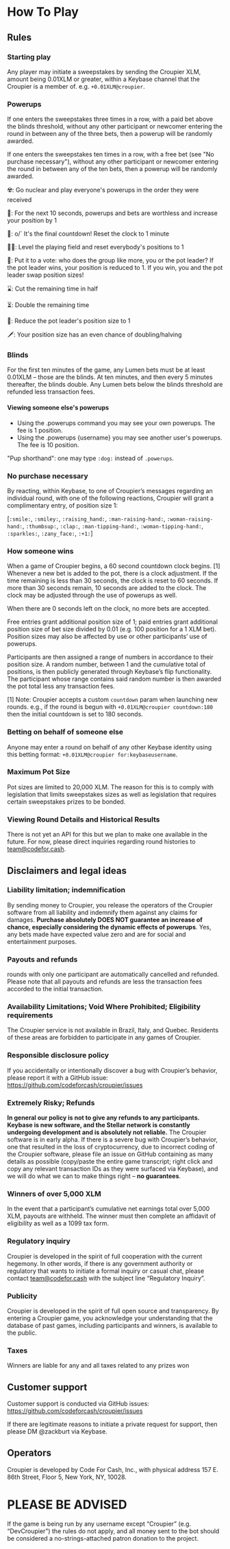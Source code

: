 # How To Play

## Rules

### Starting play

Any player may initiate a sweepstakes by sending the Croupier XLM, amount being 0.01XLM or greater, within a Keybase channel that the Croupier is a member of. e.g. `+0.01XLM@croupier`.

### Powerups

If one enters the sweepstakes three times in a row, with a paid bet above the blinds threshold, without any other participant or newcomer entering the round in between any of the three bets, then a powerup will be randomly awarded.

If one enters the sweepstakes ten times in a row, with a free bet (see "No purchase necessary"), without any other participant or newcomer entering the round in between any of the ten bets, then a powerup will be randomly awarded.

☢️: Go nuclear and play everyone's powerups in the order they were received

🍧: For the next 10 seconds, powerups and bets are worthless and increase your position by 1

🕺: o/\` It's the final countdown! Reset the clock to 1 minute

🏳️‍🌈: Level the playing field and reset everybody's positions to 1

👯: Put it to a vote: who does the group like more, you or the pot leader? If the pot leader wins, your position is reduced to 1. If you win, you and the pot leader swap position sizes!

⌛: Cut the remaining time in half

⏳: Double the remaining time

🔫: Reduce the pot leader's position size to 1

🗡: Your position size has an even chance of doubling/halving

### Blinds

For the first ten minutes of the game, any Lumen bets must be at least 0.01XLM – those are the blinds. At ten minutes, and then every 5 minutes thereafter, the blinds double. Any Lumen bets below the blinds threshold are refunded less transaction fees.

#### Viewing someone else's powerups

- Using the .powerups command you may see your own powerups. The fee is 1 position.
- Using the .powerups {username} you may see another user's powerups. The fee is 10 position.

"Pup shorthand": one may type `:dog:` instead of `.powerups`.

### No purchase necessary

By reacting, within Keybase, to one of Croupier’s messages regarding an individual round, with one of the following reactions, Croupier will grant a complimentary entry, of position size 1:

[`:smile:`, `:smiley:`, `:raising_hand:`, `:man-raising-hand:`, `:woman-raising-hand:`, `:thumbsup:`, `:clap:`, `:man-tipping-hand:`, `:woman-tipping-hand:`, `:sparkles:`, `:zany_face:`, `:+1:`]

### How someone wins

When a game of Croupier begins, a 60 second countdown clock begins. [1] Whenever a new bet is added to the pot, there is a clock adjustment. If the time remaining is less than 30 seconds, the clock is reset to 60 seconds. If more than 30 seconds remain, 10 seconds are added to the clock. The clock may be adjusted through the use of powerups as well.

When there are 0 seconds left on the clock, no more bets are accepted.

Free entries grant additional position size of 1; paid entries grant additional position size of bet size divided by 0.01 (e.g. 100 position for a 1 XLM bet). Position sizes may also be affected by use or other participants’ use of powerups.

Participants are then assigned a range of numbers in accordance to their position size. A random number, between 1 and the cumulative total of positions, is then publicly generated through Keybase’s flip functionality. The participant whose range contains said random number is then awarded the pot total less any transaction fees.

[1] Note: Croupier accepts a custom `countdown` param when launching new rounds. e.g., if the round is begun with `+0.01XLM@croupier countdown:180` then the initial countdown is set to 180 seconds.

### Betting on behalf of someone else

Anyone may enter a round on behalf of any other Keybase identity using this betting format:
`+0.01XLM@croupier for:keybaseusername`.

### Maximum Pot Size

Pot sizes are limited to 20,000 XLM. The reason for this is to comply with legislation that limits sweepstakes sizes as well as legislation that requires certain sweepstakes prizes to be bonded.

### Viewing Round Details and Historical Results

There is not yet an API for this but we plan to make one available in the future. For now, please direct inquiries regarding round histories to team@codefor.cash.

## Disclaimers and legal ideas

### Liability limitation; indemnification

By sending money to Croupier, you release the operators of the Croupier software from all liability and indemnify them against any claims for damages. **Purchase absolutely DOES NOT guarantee an increase of chance, especially considering the dynamic effects of powerups**. Yes, any bets made have expected value zero and are for social and entertainment purposes.

### Payouts and refunds

rounds with only one participant are automatically cancelled and refunded. Please note that all payouts and refunds are less the transaction fees accorded to the initial transaction.

### Availability Limitations; Void Where Prohibited; Eligibility requirements

The Croupier service is not available in Brazil, Italy, and Quebec. Residents of these areas are forbidden to participate in any games of Croupier.

### Responsible disclosure policy

If you accidentally or intentionally discover a bug with Croupier’s behavior, please report it with a GitHub issue: https://github.com/codeforcash/croupier/issues

### Extremely Risky; Refunds

**In general our policy is not to give any refunds to any participants. Keybase is new software, and the Stellar network is constantly undergoing development and is absolutely not reliable.** The Croupier software is in early alpha. If there is a severe bug with Croupier’s behavior, one that resulted in the loss of cryptocurrency, due to incorrect coding of the Croupier software, please file an issue on GitHub containing as many details as possible (copy/paste the entire game transcript; right click and copy any relevant transaction IDs as they were surfaced via Keybase), and we will do what we can to make things right – **no guarantees**.

### Winners of over 5,000 XLM

In the event that a participant’s cumulative net earnings total over 5,000 XLM, payouts are withheld. The winner must then complete an affidavit of eligibility as well as a 1099 tax form.

### Regulatory inquiry

Croupier is developed in the spirit of full cooperation with the current hegemony. In other words, if there is any government authority or regulatory that wants to initiate a formal inquiry or casual chat, please contact team@codefor.cash with the subject line “Regulatory Inquiry”.

### Publicity

Croupier is developed in the spirit of full open source and transparency. By entering a Croupier game, you acknowledge your understanding that the database of past games, including participants and winners, is available to the public.

### Taxes

Winners are liable for any and all taxes related to any prizes won

## Customer support

Customer support is conducted via GitHub issues: https://github.com/codeforcash/croupier/issues

If there are legitimate reasons to initiate a private request for support, then please DM @zackburt via Keybase.

## Operators

Croupier is developed by Code For Cash, Inc., with physical address 157 E. 86th Street, Floor 5, New York, NY, 10028.

# PLEASE BE ADVISED

If the game is being run by any username except “Croupier” (e.g. “DevCroupier”) the rules do not apply, and all money sent to the bot should be considered a no-strings-attached patron donation to the project.
